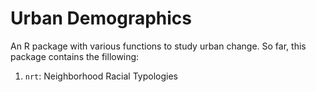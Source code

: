 # Urban Demographics

An R package with various functions to study urban change. So far, this package contains the fillowing: 

1. `nrt`: Neighborhood Racial Typologies
